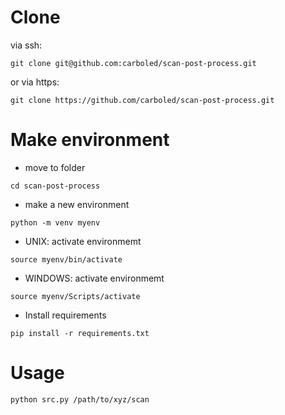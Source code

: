 # Clone
via ssh:
```
git clone git@github.com:carboled/scan-post-process.git
```
or via https:
```
git clone https://github.com/carboled/scan-post-process.git
```

# Make environment

- move to folder
```
cd scan-post-process
```
- make a new environment
```
python -m venv myenv
```
- UNIX: activate environmemt
```
source myenv/bin/activate
```

- WINDOWS: activate environmemt
```
source myenv/Scripts/activate
```

- Install requirements
```
pip install -r requirements.txt
```

# Usage

```
python src.py /path/to/xyz/scan
```